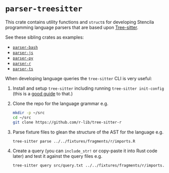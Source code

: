 # `parser-treesitter`

This crate contains utility functions and `struct`s for developing Stencila programming language parsers that are based upon [Tree-sitter](https://tree-sitter.github.io/tree-sitter/).

See these sibling crates as examples:

- [`parser-bash`](../parser-bash)
- [`parser-js`](../parser-js)
- [`parser-py`](../parser-py)
- [`parser-r`](../parser-r)
- [`parser-ts`](../parser-ts)

When developing language queries the `tree-sitter` CLI is very useful:

1. Install and setup `tree-sitter` including running `tree-sitter init-config` (this is a [good guide](https://dcreager.net/tree-sitter/getting-started/) to that.)

2. Clone the repo for the language grammar e.g.

   ```sh
   mkdir -p ~/src
   cd ~/src
   git clone https://github.com/r-lib/tree-sitter-r
   ```

3. Parse fixture files to glean the structure of the AST for the language e.g.

   ```sh
   tree-sitter parse ../../fixtures/fragments/r/imports.R
   ```

4. Create a query (you can `include_str!` or copy-paste it into Rust code later) and test it against the query files e.g.

   ```sh
   tree-sitter query src/query.txt ../../fixtures/fragments/r/imports.R
   ```
